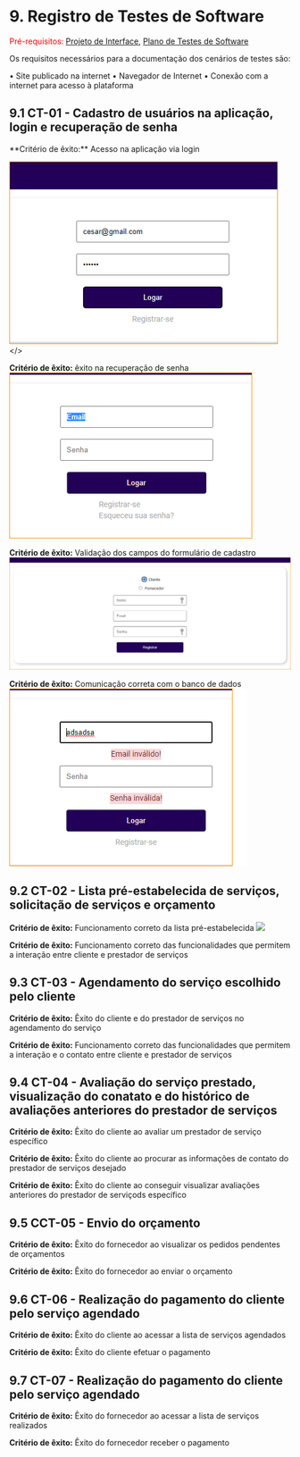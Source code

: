 # 9. Registro de Testes de Software

<span style="color:red">Pré-requisitos: <a href="3-Projeto de Interface.md"> Projeto de Interface</a></span>, <a href="8-Plano de Testes de Software.md"> Plano de Testes de Software</a>

<p align="justify">Os requisitos necessários para a documentação dos cenários de testes são:</p>
• Site publicado na internet
• Navegador de Internet 
• Conexão com a internet para acesso à plataforma

## 9.1 CT-01 - Cadastro de usuários na aplicação, login e recuperação de senha

<p align="justify">
**Critério de êxito:** Acesso na aplicação via login
</p>

![Login](https://github.com/ICEI-PUC-Minas-PMV-ADS/pmv-ads-2022-1-e2-proj-int-t4-sistema-de-contratacao-de-servicos/blob/main/docs/img/TelaLogin.png)
</>

**Critério de êxito:** êxito na recuperação de senha
![Esqueceu da Senha](https://github.com/ICEI-PUC-Minas-PMV-ADS/pmv-ads-2022-1-e2-proj-int-t4-sistema-de-contratacao-de-servicos/blob/main/docs/img/TelaLogin-Esqueceu_senha.png)

**Critério de êxito:** Validação dos campos do formulário de cadastro
![Cadastre-se](https://github.com/ICEI-PUC-Minas-PMV-ADS/pmv-ads-2022-1-e2-proj-int-t4-sistema-de-contratacao-de-servicos/blob/main/docs/img/TelaLogin-Cadastro.png)

**Critério de êxito:** Comunicação correta com o banco de dados
![Valida dados](https://github.com/ICEI-PUC-Minas-PMV-ADS/pmv-ads-2022-1-e2-proj-int-t4-sistema-de-contratacao-de-servicos/blob/main/docs/img/TelaLogin-Valida.png)

## 9.2 CT-02 - Lista pré-estabelecida de serviços, solicitação de serviços e orçamento

**Critério de êxito:** Funcionamento correto da lista pré-estabelecida
![ ]( )

**Critério de êxito:**  Funcionamento correto das funcionalidades que permitem a interação entre cliente e prestador de serviços
![]( )

## 9.3 CT-03 - Agendamento do serviço escolhido pelo cliente

**Critério de êxito:** Êxito do cliente e do prestador de serviços no agendamento do serviço
![]()

**Critério de êxito:** Funcionamento correto das funcionalidades que permitem a interação e o contato entre cliente e prestador de serviços
![]()

## 9.4 CT-04 - Avaliação do serviço prestado, visualização do conatato e do histórico de avaliações anteriores do prestador de serviços

**Critério de êxito:** Êxito do cliente ao avaliar um prestador de serviço específico
![]()

**Critério de êxito:** Êxito do cliente ao procurar as informações de contato do prestador de serviços desejado
![]()

**Critério de êxito:** Êxito do cliente ao conseguir visualizar avaliações anteriores do prestador de serviçods específico
![]()

## 9.5 CCT-05 - Envio do orçamento

**Critério de êxito:** Êxito do fornecedor ao visualizar os pedidos pendentes de orçamentos
![]()

**Critério de êxito:** Êxito do fornecedor ao enviar o orçamento
![]()

## 9.6 CT-06 - Realização do pagamento do cliente pelo serviço agendado

**Critério de êxito:** Êxito do cliente ao acessar a lista de serviços agendados
![]()

**Critério de êxito:** Êxito do cliente efetuar o pagamento

## 9.7 CT-07 - Realização do pagamento do cliente pelo serviço agendado

**Critério de êxito:** Êxito do fornecedor ao acessar a lista de serviços realizados

**Critério de êxito:** Êxito do fornecedor receber o pagamento